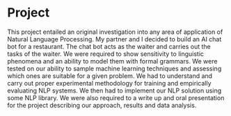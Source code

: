 # Project
This project entailed an original investigation into any area of application of Natural Language Processing. My partner and I decided to build an AI chat bot for a 
restaurant. The chat bot acts as the waiter and carries out the tasks of the waiter. We were required to show sensitivity to linguistic phenomena and an ability to 
model them with formal grammars. We were tested on our ability to sample machine learning techniques and assessing which ones are suitable for a given problem. 
We had to understand and carry out proper experimental methodology for training and empirically evaluating NLP systems. We then had to implement our NLP solution 
using some NLP library. We were also required to a write up and oral presentation for the project describing our approach, results and data analysis.
